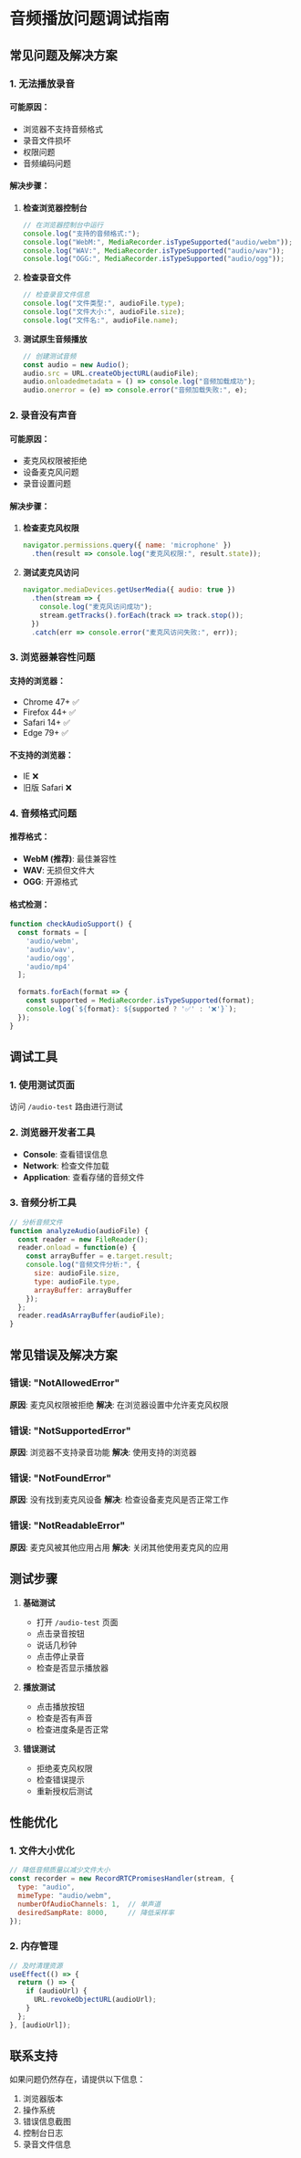 # 音频播放问题调试指南

## 常见问题及解决方案

### 1. 无法播放录音

#### 可能原因：
- 浏览器不支持音频格式
- 录音文件损坏
- 权限问题
- 音频编码问题

#### 解决步骤：

1. **检查浏览器控制台**
   ```javascript
   // 在浏览器控制台中运行
   console.log("支持的音频格式:");
   console.log("WebM:", MediaRecorder.isTypeSupported("audio/webm"));
   console.log("WAV:", MediaRecorder.isTypeSupported("audio/wav"));
   console.log("OGG:", MediaRecorder.isTypeSupported("audio/ogg"));
   ```

2. **检查录音文件**
   ```javascript
   // 检查录音文件信息
   console.log("文件类型:", audioFile.type);
   console.log("文件大小:", audioFile.size);
   console.log("文件名:", audioFile.name);
   ```

3. **测试原生音频播放**
   ```javascript
   // 创建测试音频
   const audio = new Audio();
   audio.src = URL.createObjectURL(audioFile);
   audio.onloadedmetadata = () => console.log("音频加载成功");
   audio.onerror = (e) => console.error("音频加载失败:", e);
   ```

### 2. 录音没有声音

#### 可能原因：
- 麦克风权限被拒绝
- 设备麦克风问题
- 录音设置问题

#### 解决步骤：

1. **检查麦克风权限**
   ```javascript
   navigator.permissions.query({ name: 'microphone' })
     .then(result => console.log("麦克风权限:", result.state));
   ```

2. **测试麦克风访问**
   ```javascript
   navigator.mediaDevices.getUserMedia({ audio: true })
     .then(stream => {
       console.log("麦克风访问成功");
       stream.getTracks().forEach(track => track.stop());
     })
     .catch(err => console.error("麦克风访问失败:", err));
   ```

### 3. 浏览器兼容性问题

#### 支持的浏览器：
- Chrome 47+ ✅
- Firefox 44+ ✅
- Safari 14+ ✅
- Edge 79+ ✅

#### 不支持的浏览器：
- IE ❌
- 旧版 Safari ❌

### 4. 音频格式问题

#### 推荐格式：
- **WebM (推荐)**: 最佳兼容性
- **WAV**: 无损但文件大
- **OGG**: 开源格式

#### 格式检测：
```javascript
function checkAudioSupport() {
  const formats = [
    'audio/webm',
    'audio/wav', 
    'audio/ogg',
    'audio/mp4'
  ];
  
  formats.forEach(format => {
    const supported = MediaRecorder.isTypeSupported(format);
    console.log(`${format}: ${supported ? '✅' : '❌'}`);
  });
}
```

## 调试工具

### 1. 使用测试页面
访问 `/audio-test` 路由进行测试

### 2. 浏览器开发者工具
- **Console**: 查看错误信息
- **Network**: 检查文件加载
- **Application**: 查看存储的音频文件

### 3. 音频分析工具
```javascript
// 分析音频文件
function analyzeAudio(audioFile) {
  const reader = new FileReader();
  reader.onload = function(e) {
    const arrayBuffer = e.target.result;
    console.log("音频文件分析:", {
      size: audioFile.size,
      type: audioFile.type,
      arrayBuffer: arrayBuffer
    });
  };
  reader.readAsArrayBuffer(audioFile);
}
```

## 常见错误及解决方案

### 错误: "NotAllowedError"
**原因**: 麦克风权限被拒绝
**解决**: 在浏览器设置中允许麦克风权限

### 错误: "NotSupportedError" 
**原因**: 浏览器不支持录音功能
**解决**: 使用支持的浏览器

### 错误: "NotFoundError"
**原因**: 没有找到麦克风设备
**解决**: 检查设备麦克风是否正常工作

### 错误: "NotReadableError"
**原因**: 麦克风被其他应用占用
**解决**: 关闭其他使用麦克风的应用

## 测试步骤

1. **基础测试**
   - 打开 `/audio-test` 页面
   - 点击录音按钮
   - 说话几秒钟
   - 点击停止录音
   - 检查是否显示播放器

2. **播放测试**
   - 点击播放按钮
   - 检查是否有声音
   - 检查进度条是否正常

3. **错误测试**
   - 拒绝麦克风权限
   - 检查错误提示
   - 重新授权后测试

## 性能优化

### 1. 文件大小优化
```javascript
// 降低音频质量以减少文件大小
const recorder = new RecordRTCPromisesHandler(stream, {
  type: "audio",
  mimeType: "audio/webm",
  numberOfAudioChannels: 1,  // 单声道
  desiredSampRate: 8000,     // 降低采样率
});
```

### 2. 内存管理
```javascript
// 及时清理资源
useEffect(() => {
  return () => {
    if (audioUrl) {
      URL.revokeObjectURL(audioUrl);
    }
  };
}, [audioUrl]);
```

## 联系支持

如果问题仍然存在，请提供以下信息：
1. 浏览器版本
2. 操作系统
3. 错误信息截图
4. 控制台日志
5. 录音文件信息 